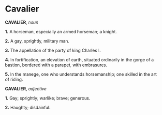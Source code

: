 # Cavalier

**CAVALIER**, _noun_

**1.** A horseman, especially an armed horseman; a knight.

**2.** A gay, sprightly, military man.

**3.** The appellation of the party of king Charles I.

**4.** In fortification, an elevation of earth, situated ordinarily in the gorge of a bastion, bordered with a parapet, with embrasures.

**5.** In the manege, one who understands horsemanship; one skilled in the art of riding.

**CAVALIER**, _adjective_

**1.** Gay; sprightly; warlike; brave; generous.

**2.** Haughty; disdainful.